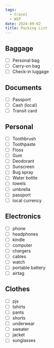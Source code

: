 ```yaml
---
tags:
  - travel
  - WIP
date: 2024-09-02
title: Packing List
---
```


## Baggage

- [ ] Personal bag
- [ ] Carry-on bag
- [ ] Check-in luggage

## Documents

- [ ] Passport
- [ ] Cash (local)
- [ ] Transit card

## Personal

- [ ] Toothbrush
- [ ] Toothpaste
- [ ] Floss
- [ ] Gum
- [ ] Deodorant
- [ ] Sunscreen
- [ ] Bug spray
- [ ] Water bottle
- [ ] towels
- [ ] umbrella
- [ ] passport
- [ ] local currency

## Electronics

- [ ] phone
- [ ] headphones
- [ ] kindle
- [ ] computer
- [ ] chargers
- [ ] cables
- [ ] watch
- [ ] portable battery
- [ ] airtag

## Clothes

- [ ] pjs
- [ ] tshirts
- [ ] pants
- [ ] shorts
- [ ] underwear
- [ ] sweater
- [ ] jacket
- [ ] sunglasses
